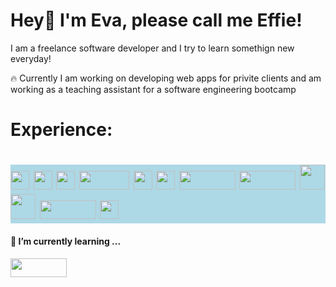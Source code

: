 
   # Hey👋 I'm Eva, please call me Effie!</h1>
  <p> I am a freelance software developer and I try to learn somethign new everyday! </p>
  <p> 🔥 Currently I am working on developing web apps for privite clients and am working as a teaching assistant for a software engineering bootcamp </p>
   <h1> Experience: <h1>
 <div style="background-color: lightblue;">
   <img src="https://upload.wikimedia.org/wikipedia/commons/6/6a/JavaScript-logo.png" width="30px" />
   <img src="https://upload.wikimedia.org/wikipedia/commons/6/62/CSS3_logo.svg" width="30px" />
   <img src="https://upload.wikimedia.org/wikipedia/commons/6/61/HTML5_logo_and_wordmark.svg" width="30px" />
   <img src="https://img.shields.io/badge/TypeScript-3178C6?logo=typescript&logoColor=fff&style=for-the-badge" width="80px" height="30px" />
   <img src="https://upload.wikimedia.org/wikipedia/commons/a/a7/React-icon.svg" width="30px" />
   <img src="https://upload.wikimedia.org/wikipedia/commons/9/95/Vue.js_Logo_2.svg" width="30px" />
   <img src="https://img.shields.io/badge/Next.js-000000?logo=next.js&logoColor=white&style=for-the-badge" width="90px" height="30px" />
   <img src="https://img.shields.io/badge/MongoDB-47A248?logo=mongodb&logoColor=white&style=for-the-badge" width="90px" height="30px" />
   <img src="https://upload.wikimedia.org/wikipedia/commons/b/b2/Bootstrap_logo.svg" width="40px" />
   <img src="https://upload.wikimedia.org/wikipedia/commons/d/d5/Tailwind_CSS_Logo.svg" width="40px" />
   <img src="https://img.shields.io/badge/Node.js-43853D?logo=node.js&logoColor=white&style=for-the-badge" width="90px" height="30px" />
   <img src="https://upload.wikimedia.org/wikipedia/commons/f/f1/Vitejs-logo.svg" height="30px" />
</div>
<h4>🌱 I’m currently learning ...</h4>
<div>
   <img src="https://img.shields.io/badge/Supabase-3ECF8E?logo=supabase&logoColor=white&style=for-the-badge" width="90px" height="30px" /> 
</div>
